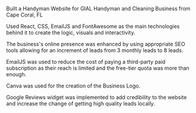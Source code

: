 Built a Handyman Website for GIAL Handyman and Cleaning Business from Cape Coral, FL

Used React, CSS, EmailJS and FontAwesome as the main technologies behind it to create the logic, visuals and interactivity.

The business's online presence was enhanced by using appropriate SEO tools allowing for an increment of leads from 3 monthly leads to 8 leads.

EmailJS was used to reduce the cost of paying a third-party paid subscription as their reach is limited and the free-tier quota was more than enough.

Canva was used for the creation of the Business Logo.

Google Reviews widget was implemented to add credibility to the website and increase the change of getting high quality leads locally.